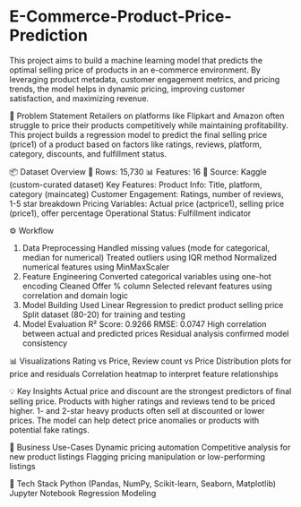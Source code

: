 # E-Commerce-Product-Price-Prediction

This project aims to build a machine learning model that predicts the optimal selling price of products in an e-commerce environment. By leveraging product metadata, customer engagement metrics, and pricing trends, the model helps in dynamic pricing, improving customer satisfaction, and maximizing revenue.

📌 Problem Statement
Retailers on platforms like Flipkart and Amazon often struggle to price their products competitively while maintaining profitability. This project builds a regression model to predict the final selling price (price1) of a product based on factors like ratings, reviews, platform, category, discounts, and fulfillment status.

📦 Dataset Overview
📄 Rows: 15,730
📊 Features: 16
🔗 Source: Kaggle (custom-curated dataset)
Key Features:
Product Info: Title, platform, category (maincateg)
Customer Engagement: Ratings, number of reviews, 1-5 star breakdown
Pricing Variables: Actual price (actprice1), selling price (price1), offer percentage
Operational Status: Fulfillment indicator

⚙️ Workflow
1. Data Preprocessing
  Handled missing values (mode for categorical, median for numerical)
  Treated outliers using IQR method
  Normalized numerical features using MinMaxScaler
2. Feature Engineering
  Converted categorical variables using one-hot encoding
  Cleaned Offer % column
  Selected relevant features using correlation and domain logic
3. Model Building
  Used Linear Regression to predict product selling price
  Split dataset (80-20) for training and testing
4. Model Evaluation
  R² Score: 0.9266
  RMSE: 0.0747
  High correlation between actual and predicted prices
  Residual analysis confirmed model consistency

📊 Visualizations
Rating vs Price, Review count vs Price
Distribution plots for price and residuals
Correlation heatmap to interpret feature relationships

💡 Key Insights
Actual price and discount are the strongest predictors of final selling price.
Products with higher ratings and reviews tend to be priced higher.
1- and 2-star heavy products often sell at discounted or lower prices.
The model can help detect price anomalies or products with potential fake ratings.

🚀 Business Use-Cases
Dynamic pricing automation
Competitive analysis for new product listings
Flagging pricing manipulation or low-performing listings

🧠 Tech Stack
  Python (Pandas, NumPy, Scikit-learn, Seaborn, Matplotlib)
  Jupyter Notebook
  Regression Modeling
